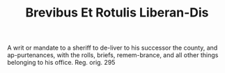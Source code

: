 ---
title: Brevibus Et Rotulis Liberan-Dis
letter: B
permalink: "/definitions/bld-brevibus-et-rotulis-liberan-dis.html"
body: A writ or mandate to a sheriff to de-liver to his successor the county, and
  ap-purtenances, with the rolls, briefs, remem-brance, and all other things belonging
  to his office. Reg. orig. 295
published_at: '2018-07-07'
source: Black's Law Dictionary 2nd Ed (1910)
layout: post
---